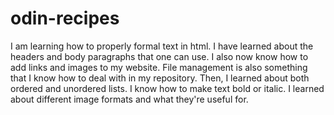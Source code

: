# odin-recipes
I am learning how to properly formal text in html. I have learned about the
headers and body paragraphs that one can use. I also now know how to add links
and images to my website. File management is also something that I know how to
deal with in my repository. Then, I learned about both ordered and unordered
lists. I know how to make text bold or italic. I learned about different image
formats and what they're useful for.
